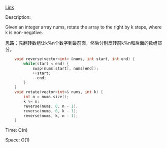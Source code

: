 [Link](https://leetcode.cn/problems/rotate-array/description/)

Description:

Given an integer array nums, rotate the array to the right by k steps, where k is non-negative.

思路：先翻转数组让k%n个数字到最前面，然后分别反转前k%n和后面的数组部分。

```c++
    void reverse(vector<int> &nums, int start, int end) {
        while(start < end) {
            swap(nums[start], nums[end]);
            ++start;
            --end;
        }
    }
    void rotate(vector<int>& nums, int k) {
        int n = nums.size();
        k %= n;
        reverse(nums, 0, n - 1);
        reverse(nums, 0, k - 1);
        reverse(nums, k, n - 1);
    }
```

Time: O(n)

Space: O(1)
